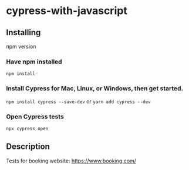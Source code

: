 # cypress-with-javascript

## Installing
npm version

### Have npm installed 
`npm install`

### Install Cypress for Mac, Linux, or Windows, then get started.
`npm install cypress --save-dev`
or
`yarn add cypress --dev`

### Open Cypress tests 
`npx cypress open`

## Description 
Tests for booking website: https://www.booking.com/
